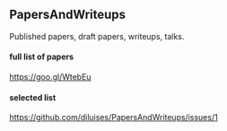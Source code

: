 ## PapersAndWriteups
Published papers, draft papers, writeups, talks.

#### full list of papers
https://goo.gl/WtebEu

#### selected list  

https://github.com/diluises/PapersAndWriteups/issues/1

